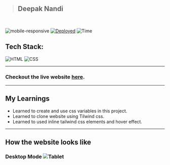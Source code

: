 > ## Deepak Nandi

<br/>

![mobile-responsive](https://img.shields.io/badge/Mobile%20Responsive-Yes-red)
[![Deployed](https://img.shields.io/badge/Deployed-Yes-green)](#)
![Time](https://img.shields.io/badge/Time%20Taken-10hrs-green)

## Tech Stack:

![HTML](https://img.shields.io/badge/html-3670A0?style=for-the-badge&logo=html5&logoColor=white)
![CSS](https://img.shields.io/badge/CSS-%234ea94b.svg?style=for-the-badge&logo=css3&logoColor=white)

---

### Checkout the live website [here](https://shopify-clone-tailwindcss3.netlify.app/).

---

## My Learnings
-  Learned to create and use css variables in this project.
-  Learned to clone website using Tilwind css.
-  Learned to used inline tailwind css elements and hover effect.


---

## How the website looks like

### Desktop Mode ![Tablet](./Shopify.png)

